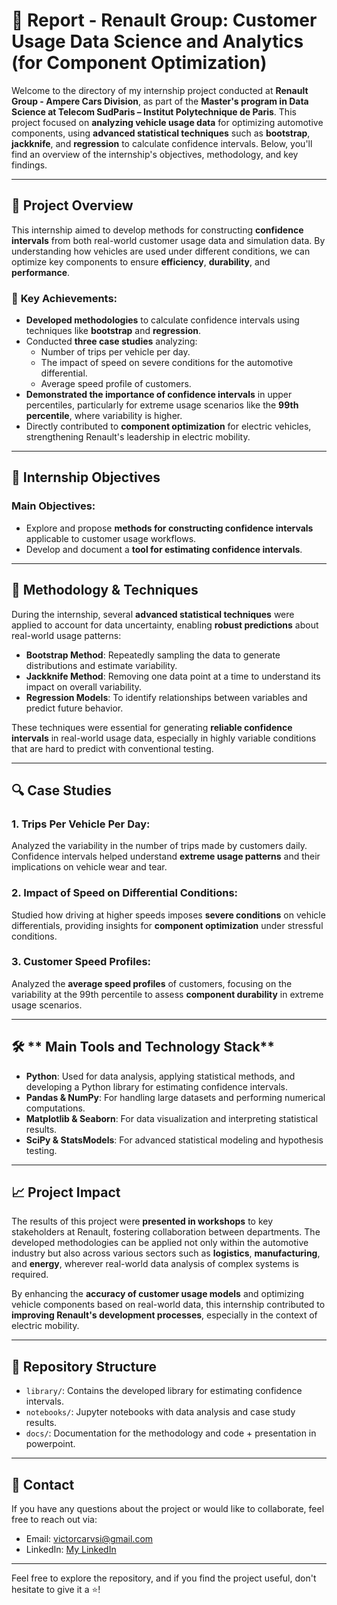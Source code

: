 # 🚗 **Report - Renault Group: Customer Usage Data Science and Analytics (for Component Optimization)**

Welcome to the directory of my internship project conducted at **Renault Group - Ampere Cars Division**, as part of the **Master's program in Data Science at Telecom SudParis – Institut Polytechnique de Paris**. This project focused on **analyzing vehicle usage data** for optimizing automotive components, using **advanced statistical techniques** such as **bootstrap**, **jackknife**, and **regression** to calculate confidence intervals. Below, you'll find an overview of the internship's objectives, methodology, and key findings.

---

## 📜 **Project Overview**

This internship aimed to develop methods for constructing **confidence intervals** from both real-world customer usage data and simulation data. By understanding how vehicles are used under different conditions, we can optimize key components to ensure **efficiency**, **durability**, and **performance**.

### 🚀 **Key Achievements**:

- **Developed methodologies** to calculate confidence intervals using techniques like **bootstrap** and **regression**.
- Conducted **three case studies** analyzing:
  - Number of trips per vehicle per day.
  - The impact of speed on severe conditions for the automotive differential.
  - Average speed profile of customers.
- **Demonstrated the importance of confidence intervals** in upper percentiles, particularly for extreme usage scenarios like the **99th percentile**, where variability is higher.
- Directly contributed to **component optimization** for electric vehicles, strengthening Renault's leadership in electric mobility.

---

## 🎯 **Internship Objectives**

### **Main Objectives**:
- Explore and propose **methods for constructing confidence intervals** applicable to customer usage workflows.
- Develop and document a **tool for estimating confidence intervals**.

---

## 🔧 **Methodology & Techniques**

During the internship, several **advanced statistical techniques** were applied to account for data uncertainty, enabling **robust predictions** about real-world usage patterns:

- **Bootstrap Method**: Repeatedly sampling the data to generate distributions and estimate variability.
- **Jackknife Method**: Removing one data point at a time to understand its impact on overall variability.
- **Regression Models**: To identify relationships between variables and predict future behavior.
  
These techniques were essential for generating **reliable confidence intervals** in real-world usage data, especially in highly variable conditions that are hard to predict with conventional testing.

---

## 🔍 **Case Studies**

### 1. **Trips Per Vehicle Per Day**:
Analyzed the variability in the number of trips made by customers daily. Confidence intervals helped understand **extreme usage patterns** and their implications on vehicle wear and tear.

### 2. **Impact of Speed on Differential Conditions**:
Studied how driving at higher speeds imposes **severe conditions** on vehicle differentials, providing insights for **component optimization** under stressful conditions.

### 3. **Customer Speed Profiles**:
Analyzed the **average speed profiles** of customers, focusing on the variability at the 99th percentile to assess **component durability** in extreme usage scenarios.

---

## 🛠️ ** Main Tools and Technology Stack**

- **Python**: Used for data analysis, applying statistical methods, and developing a Python library for estimating confidence intervals.
- **Pandas & NumPy**: For handling large datasets and performing numerical computations.
- **Matplotlib & Seaborn**: For data visualization and interpreting statistical results.
- **SciPy & StatsModels**: For advanced statistical modeling and hypothesis testing.

---

## 📈 **Project Impact**

The results of this project were **presented in workshops** to key stakeholders at Renault, fostering collaboration between departments. The developed methodologies can be applied not only within the automotive industry but also across various sectors such as **logistics**, **manufacturing**, and **energy**, wherever real-world data analysis of complex systems is required.

By enhancing the **accuracy of customer usage models** and optimizing vehicle components based on real-world data, this internship contributed to **improving Renault's development processes**, especially in the context of electric mobility.

---

## 📂 **Repository Structure**

- `library/`: Contains the developed library for estimating confidence intervals.
- `notebooks/`: Jupyter notebooks with data analysis and case study results.
- `docs/`: Documentation for the methodology and code + presentation in powerpoint.

---


## 📧 **Contact**

If you have any questions about the project or would like to collaborate, feel free to reach out via:

- Email: victorcarvsi@gmail.com
- LinkedIn: [My LinkedIn](https://www.linkedin.com/in/victorcasi/)

---

Feel free to explore the repository, and if you find the project useful, don't hesitate to give it a ⭐!
